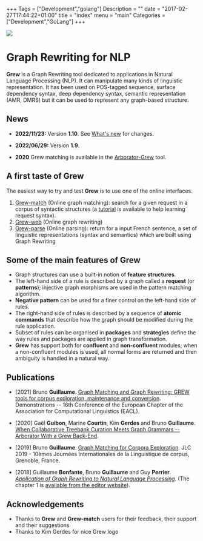 +++
Tags = ["Development","golang"]
Description = ""
date = "2017-02-27T17:44:22+01:00"
title = "index"
menu = "main"
Categories = ["Development","GoLang"]
+++

<div style='width: 200pt;'>
<img src="logo/grew.svg"/>
</div>

# Graph Rewriting for NLP

**Grew** is a Graph Rewriting tool dedicated to applications in Natural Language Processing (NLP). It can manipulate many kinds of linguistic representation. It has been used on POS-tagged sequence, surface dependency syntax, deep dependency syntax, semantic representation (AMR, DMRS) but it can be used to represent any graph-based structure.

## News

 * **2022/11/23:** Version **1.10**. See [What's new](/whats_new/) for changes.

 * **2022/06/29:** Version **1.9**.
 
 * **2020** Grew matching is available in the [Arborator-Grew](https://arborator.github.io/) tool.


## A first taste of Grew
The easiest way to try and test **Grew** is to use one of the online interfaces.

  1. [Grew-match](http://match.grew.fr) (Online graph matching): search for a given request in a corpus of syntactic structures (a [tutorial](http://match.grew.fr/?tutorial=yes) is available to help learning request syntax).
  2. [Grew-web](http://transform.grew.fr) (Online graph rewriting) 
  3. [Grew-parse](http://parse.grew.fr) (Online parsing): return for a input French sentence, a set of linguistic representations (syntax and semantics) which are built using Graph Rewriting

## Some of the main features of Grew

  * Graph structures can use a built-in notion of **feature structures**.
  * The left-hand side of a rule is described by a graph called a **request** (or **patterns**); injective graph morphisms are used in the pattern matching algorithm.
  * **Negative pattern** can be used for a finer control on the left-hand side of rules.
  * The right-hand side of rules is described by a sequence of **atomic commands** that describe how the graph should be modified during the rule application.
  * Subset of rules can be organised in **packages** and **strategies** define the way rules and packages are applied in graph transformation.
  * **Grew** has support both for **confluent** and **non-confluent** modules; when a non-confluent modules is used, all normal forms are returned and then ambiguity is handled in a natural way.

## Publications

 * [2021] Bruno **Guillaume**. [Graph Matching and Graph Rewriting: GREW tools for corpus exploration, maintenance and conversion](https://hal.inria.fr/hal-03177701). Demonstrations -- 16th Conference of the European Chapter of the Association for Computational Linguistics (EACL).

 * [2020] Gaël **Guibon**, Marine **Courtin**, Kim **Gerdes** and Bruno **Guillaume**. [When Collaborative Treebank Curation Meets Graph Grammars -- Arborator With a Grew Back-End](http://www.lrec-conf.org/proceedings/lrec2020/pdf/2020.lrec-1.651.pdf).

 * [2019] Bruno **Guillaume**. [Graph Matching for Corpora Exploration](https://hal.inria.fr/hal-02267475). JLC 2019 - 10èmes Journées Internationales de la Linguistique de corpus, Grenoble, France.

 * [2018] Guillaume **Bonfante**, Bruno **Guillaume** and Guy **Perrier**. [*Application of Graph Rewriting to Natural Language Processing*](https://www.wiley.com/en-fr/Application+of+Graph+Rewriting+to+Natural+Language+Processing-p-9781119522348).
(The chapter 1 is [available from the editor website](https://media.wiley.com/product_data/excerpt/66/17863009/1786300966-587.pdf)).

## Acknowledgements

 * Thanks to **Grew** and **Grew-match** users for their feedback, their support and their suggestions
 * Thanks to Kim Gerdes for nice Grew logo